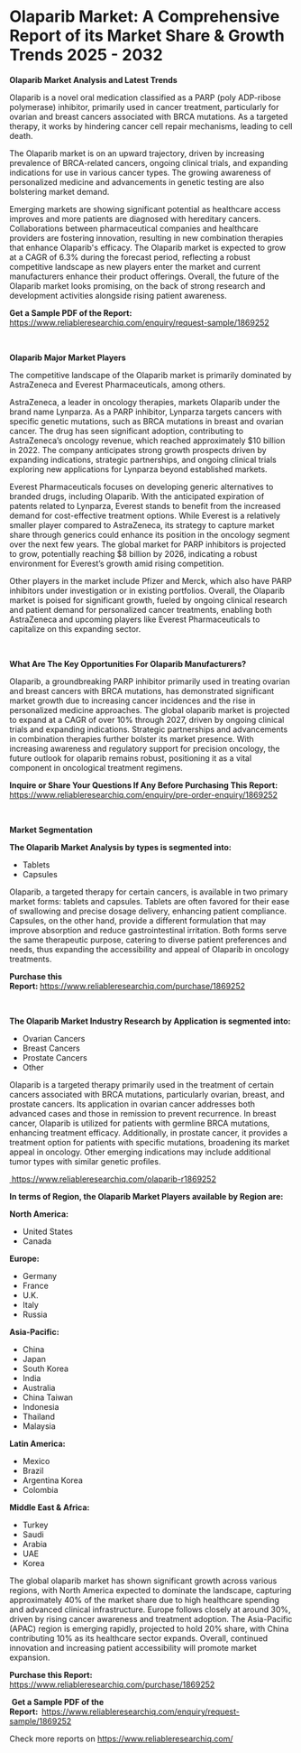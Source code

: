 <p><h1>Olaparib Market: A Comprehensive Report of its Market Share & Growth Trends 2025 - 2032</h1></p><p><strong>Olaparib Market Analysis and Latest Trends</strong></p>
<p><p>Olaparib is a novel oral medication classified as a PARP (poly ADP-ribose polymerase) inhibitor, primarily used in cancer treatment, particularly for ovarian and breast cancers associated with BRCA mutations. As a targeted therapy, it works by hindering cancer cell repair mechanisms, leading to cell death.</p><p>The Olaparib market is on an upward trajectory, driven by increasing prevalence of BRCA-related cancers, ongoing clinical trials, and expanding indications for use in various cancer types. The growing awareness of personalized medicine and advancements in genetic testing are also bolstering market demand. </p><p>Emerging markets are showing significant potential as healthcare access improves and more patients are diagnosed with hereditary cancers. Collaborations between pharmaceutical companies and healthcare providers are fostering innovation, resulting in new combination therapies that enhance Olaparib's efficacy. The Olaparib market is expected to grow at a CAGR of 6.3% during the forecast period, reflecting a robust competitive landscape as new players enter the market and current manufacturers enhance their product offerings. Overall, the future of the Olaparib market looks promising, on the back of strong research and development activities alongside rising patient awareness.</p></p>
<p><strong>Get a Sample PDF of the Report:&nbsp;</strong> <a href="https://www.reliableresearchiq.com/enquiry/request-sample/1869252?utm_campaign=3048&utm_medium=2&utm_source=Github&utm_content=ia&utm_term=08032025&utm_id=olaparib">https://www.reliableresearchiq.com/enquiry/request-sample/1869252</a></p>
<p>&nbsp;</p>
<p><strong>Olaparib Major Market Players</strong></p>
<p><p>The competitive landscape of the Olaparib market is primarily dominated by AstraZeneca and Everest Pharmaceuticals, among others. </p><p>AstraZeneca, a leader in oncology therapies, markets Olaparib under the brand name Lynparza. As a PARP inhibitor, Lynparza targets cancers with specific genetic mutations, such as BRCA mutations in breast and ovarian cancer. The drug has seen significant adoption, contributing to AstraZeneca’s oncology revenue, which reached approximately $10 billion in 2022. The company anticipates strong growth prospects driven by expanding indications, strategic partnerships, and ongoing clinical trials exploring new applications for Lynparza beyond established markets.</p><p>Everest Pharmaceuticals focuses on developing generic alternatives to branded drugs, including Olaparib. With the anticipated expiration of patents related to Lynparza, Everest stands to benefit from the increased demand for cost-effective treatment options. While Everest is a relatively smaller player compared to AstraZeneca, its strategy to capture market share through generics could enhance its position in the oncology segment over the next few years. The global market for PARP inhibitors is projected to grow, potentially reaching $8 billion by 2026, indicating a robust environment for Everest’s growth amid rising competition.</p><p>Other players in the market include Pfizer and Merck, which also have PARP inhibitors under investigation or in existing portfolios. Overall, the Olaparib market is poised for significant growth, fueled by ongoing clinical research and patient demand for personalized cancer treatments, enabling both AstraZeneca and upcoming players like Everest Pharmaceuticals to capitalize on this expanding sector.</p></p>
<p>&nbsp;</p>
<p><strong>What Are The Key Opportunities For Olaparib Manufacturers?</strong></p>
<p><p>Olaparib, a groundbreaking PARP inhibitor primarily used in treating ovarian and breast cancers with BRCA mutations, has demonstrated significant market growth due to increasing cancer incidences and the rise in personalized medicine approaches. The global olaparib market is projected to expand at a CAGR of over 10% through 2027, driven by ongoing clinical trials and expanding indications. Strategic partnerships and advancements in combination therapies further bolster its market presence. With increasing awareness and regulatory support for precision oncology, the future outlook for olaparib remains robust, positioning it as a vital component in oncological treatment regimens.</p></p>
<p><strong>Inquire or Share Your Questions If Any Before Purchasing This Report:</strong> <a href="https://www.reliableresearchiq.com/enquiry/pre-order-enquiry/1869252?utm_campaign=3048&utm_medium=2&utm_source=Github&utm_content=ia&utm_term=08032025&utm_id=olaparib">https://www.reliableresearchiq.com/enquiry/pre-order-enquiry/1869252</a></p>
<p>&nbsp;</p>
<p><strong>Market Segmentation</strong></p>
<p><strong>The Olaparib Market Analysis by types is segmented into:</strong></p>
<p><ul><li>Tablets</li><li>Capsules</li></ul></p>
<p><p>Olaparib, a targeted therapy for certain cancers, is available in two primary market forms: tablets and capsules. Tablets are often favored for their ease of swallowing and precise dosage delivery, enhancing patient compliance. Capsules, on the other hand, provide a different formulation that may improve absorption and reduce gastrointestinal irritation. Both forms serve the same therapeutic purpose, catering to diverse patient preferences and needs, thus expanding the accessibility and appeal of Olaparib in oncology treatments.</p></p>
<p><strong>Purchase this Report:&nbsp;</strong><a href="https://www.reliableresearchiq.com/purchase/1869252?utm_campaign=3048&utm_medium=2&utm_source=Github&utm_content=ia&utm_term=08032025&utm_id=olaparib">https://www.reliableresearchiq.com/purchase/1869252</a></p>
<p>&nbsp;</p>
<p><strong>The Olaparib Market Industry Research by Application is segmented into:</strong></p>
<p><ul><li>Ovarian Cancers</li><li>Breast Cancers</li><li>Prostate Cancers</li><li>Other</li></ul></p>
<p><p>Olaparib is a targeted therapy primarily used in the treatment of certain cancers associated with BRCA mutations, particularly ovarian, breast, and prostate cancers. Its application in ovarian cancer addresses both advanced cases and those in remission to prevent recurrence. In breast cancer, Olaparib is utilized for patients with germline BRCA mutations, enhancing treatment efficacy. Additionally, in prostate cancer, it provides a treatment option for patients with specific mutations, broadening its market appeal in oncology. Other emerging indications may include additional tumor types with similar genetic profiles.</p></p>
<p><a href="https://www.reliableresearchiq.com/olaparib-r1869252?utm_campaign=3048&utm_medium=2&utm_source=Github&utm_content=ia&utm_term=08032025&utm_id=olaparib">&nbsp;https://www.reliableresearchiq.com/olaparib-r1869252</a></p>
<p><strong>In terms of Region, the Olaparib Market Players available by Region are:</strong></p>
<p>
    <p> <strong> North America: </strong>
        <ul>
            <li>United States</li>
            <li>Canada</li>
        </ul>
        </p> 
    <p> <strong> Europe: </strong>
        <ul>
            <li>Germany</li>
            <li>France</li>
            <li>U.K.</li>
            <li>Italy</li>
            <li>Russia</li>
        </ul>
        </p> 
    <p> <strong> Asia-Pacific: </strong>
        <ul>
            <li>China</li>
            <li>Japan</li>
            <li>South Korea</li>
            <li>India</li>
            <li>Australia</li>
            <li>China Taiwan</li>
            <li>Indonesia</li>
            <li>Thailand</li>
            <li>Malaysia</li>
        </ul>
        </p> 
    <p> <strong> Latin America: </strong>
        <ul>
            <li>Mexico</li>
            <li>Brazil</li>
            <li>Argentina Korea</li>
            <li>Colombia</li>
        </ul>
        </p> 
    <p> <strong> Middle East & Africa: </strong>
        <ul>
            <li>Turkey</li>
            <li>Saudi</li>
            <li>Arabia</li>
            <li>UAE</li>
            <li>Korea</li>
        </ul>
    </p>
    </p>
<p><p>The global olaparib market has shown significant growth across various regions, with North America expected to dominate the landscape, capturing approximately 40% of the market share due to high healthcare spending and advanced clinical infrastructure. Europe follows closely at around 30%, driven by rising cancer awareness and treatment adoption. The Asia-Pacific (APAC) region is emerging rapidly, projected to hold 20% share, with China contributing 10% as its healthcare sector expands. Overall, continued innovation and increasing patient accessibility will promote market expansion.</p></p>
<p><strong>Purchase this Report: </strong><a href="https://www.reliableresearchiq.com/purchase/1869252?utm_campaign=3048&utm_medium=2&utm_source=Github&utm_content=ia&utm_term=08032025&utm_id=olaparib">https://www.reliableresearchiq.com/purchase/1869252</a></p>
<p>&nbsp;<strong>Get a Sample PDF of the Report:&nbsp;&nbsp;</strong><a href="https://www.reliableresearchiq.com/enquiry/request-sample/1869252?utm_campaign=3048&utm_medium=2&utm_source=Github&utm_content=ia&utm_term=08032025&utm_id=olaparib">https://www.reliableresearchiq.com/enquiry/request-sample/1869252</a></p>
<p><strong></strong></p>
<p>Check more reports on <a href="https://www.reliableresearchiq.com/?utm_campaign=3048&utm_medium=2&utm_source=Github&utm_content=ia&utm_term=08032025&utm_id=olaparib">https://www.reliableresearchiq.com/</a></p>